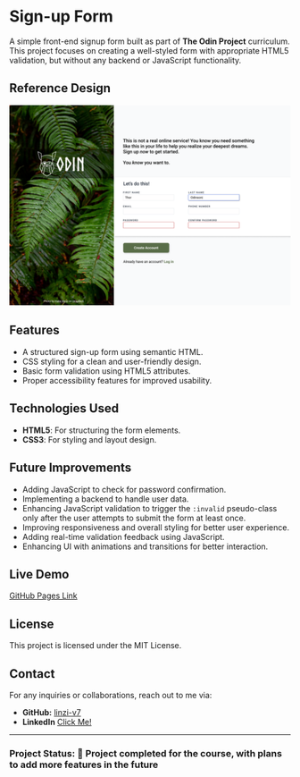 # Sign-up Form

A simple front-end signup form built as part of **The Odin Project** curriculum. This project focuses on creating a well-styled form with appropriate HTML5 validation, but without any backend or JavaScript functionality.

## Reference Design

![Reference](./reference.png)

## Features

- A structured sign-up form using semantic HTML.
- CSS styling for a clean and user-friendly design.
- Basic form validation using HTML5 attributes.
- Proper accessibility features for improved usability.

## Technologies Used

- **HTML5**: For structuring the form elements.
- **CSS3**: For styling and layout design.

## Future Improvements

- Adding JavaScript to check for password confirmation.
- Implementing a backend to handle user data.
- Enhancing JavaScript validation to trigger the `:invalid` pseudo-class only after the user attempts to submit the form at least once.
- Improving responsiveness and overall styling for better user experience.
- Adding real-time validation feedback using JavaScript.
- Enhancing UI with animations and transitions for better interaction.

## Live Demo

[GitHub Pages Link](https://linzi-v7.github.io/signup-form/)

## License

This project is licensed under the MIT License.

## Contact

For any inquiries or collaborations, reach out to me via:

- **GitHub:** [linzi-v7](https://github.com/linzi-v7)
- **LinkedIn** [Click Me!](https://www.linkedin.com/in/faris-osama-7a3496303/)

---

### Project Status: 🚀 Project completed for the course, with plans to add more features in the future
